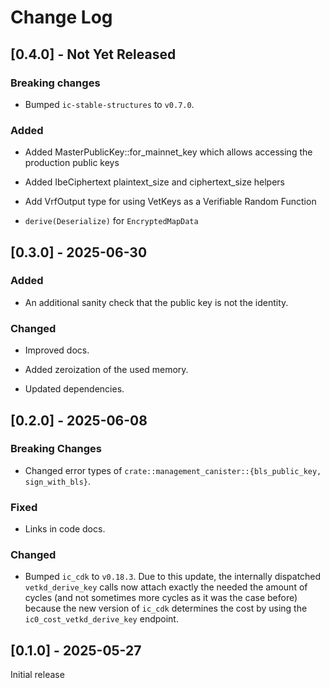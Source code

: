 # Change Log

## [0.4.0] - Not Yet Released

### Breaking changes

- Bumped `ic-stable-structures` to `v0.7.0`.

### Added

- Added MasterPublicKey::for_mainnet_key which allows accessing the production public keys

- Added IbeCiphertext plaintext_size and ciphertext_size helpers

- Add VrfOutput type for using VetKeys as a Verifiable Random Function

- `derive(Deserialize)` for `EncryptedMapData`


## [0.3.0] - 2025-06-30

### Added

- An additional sanity check that the public key is not the identity.

### Changed

- Improved docs.

- Added zeroization of the used memory.

- Updated dependencies.

## [0.2.0] - 2025-06-08

### Breaking Changes

- Changed error types of `crate::management_canister::{bls_public_key, sign_with_bls}`.

### Fixed

- Links in code docs.

### Changed

- Bumped `ic_cdk` to `v0.18.3`. Due to this update, the internally dispatched `vetkd_derive_key` calls now attach exactly the needed the amount of cycles (and not sometimes more cycles as it was the case before) because the new version of `ic_cdk` determines the cost by using the `ic0_cost_vetkd_derive_key` endpoint.

## [0.1.0] - 2025-05-27

Initial release
